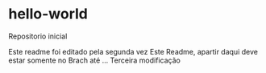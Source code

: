 # hello-world
Repositorio inicial

Este readme foi editado pela segunda vez
Este Readme, apartir daqui deve estar somente no Brach até ...
Terceira modificação

